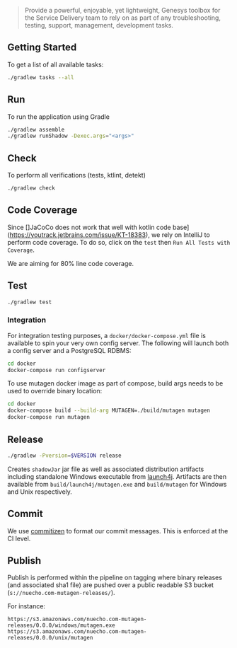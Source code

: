 
> Provide a powerful, enjoyable, yet lightweight, Genesys toolbox for the Service
> Delivery team to rely on as part of any troubleshooting, testing, support, management,
> development tasks.

## Getting Started

To get a list of all available tasks:

```bash
./gradlew tasks --all
```

## Run

To run the application using Gradle

```bash
./gradlew assemble
./gradlew runShadow -Dexec.args="<args>"
```

## Check

To perform all verifications (tests, ktlint, detekt)

```bash
./gradlew check
```

## Code Coverage

Since []JaCoCo does not work that well with kotlin code base](https://youtrack.jetbrains.com/issue/KT-18383), 
we rely on IntelliJ to perform code coverage. To do so, click on the `test` then `Run All Tests with Coverage`.

We are aiming for 80% line code coverage.

## Test

```bash
./gradlew test
```

### Integration

For integration testing purposes, a `docker/docker-compose.yml` file is available to spin
your very own config server. The following will launch both a config server and a PostgreSQL
RDBMS:

```bash
cd docker
docker-compose run configserver
``` 

To use mutagen docker image as part of compose, build args needs to be used to override binary
location:

```bash
cd docker
docker-compose build --build-arg MUTAGEN=./build/mutagen mutagen
docker-compose run mutagen
```

## Release

```bash
./gradlew -Pversion=$VERSION release
```

Creates `shadowJar` jar file as well as associated distribution artifacts including standalone
Windows executable from [launch4j](http://launch4j.sourceforge.net/).
Artifacts are then available from `build/launch4j/mutagen.exe` and `build/mutagen` for
Windows and Unix respectively.

## Commit

We use [commitizen](https://github.com/commitizen/cz-cli) to format our commit messages.
This is enforced at the CI level.

## Publish

Publish is performed within the pipeline on tagging where binary releases (and associated sha1 file)
are pushed over a public readable S3 bucket (`s://nuecho.com-mutagen-releases/`).

For instance:

 	https://s3.amazonaws.com/nuecho.com-mutagen-releases/0.0.0/windows/mutagen.exe
 	https://s3.amazonaws.com/nuecho.com-mutagen-releases/0.0.0/unix/mutagen
